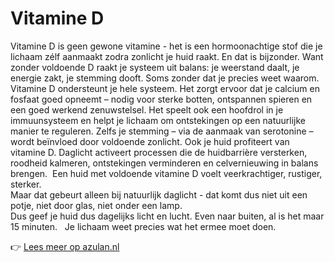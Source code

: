 # Vitamine D

Vitamine D is geen gewone vitamine - het is een hormoonachtige stof die je lichaam zélf aanmaakt zodra zonlicht je huid raakt. En dat is bijzonder. Want zonder voldoende D raakt je systeem uit balans: je weerstand daalt, je energie zakt, je stemming dooft. Soms zonder dat je precies weet waarom.
<br>
Vitamine D ondersteunt je hele systeem. Het zorgt ervoor dat je calcium en fosfaat goed opneemt – nodig voor sterke botten, ontspannen spieren en een goed werkend zenuwstelsel. Het speelt ook een hoofdrol in je immuunsysteem en helpt je lichaam om ontstekingen op een natuurlijke manier te reguleren. Zelfs je stemming – via de aanmaak van serotonine – wordt beïnvloed door voldoende zonlicht.
Ook je huid profiteert van vitamine D. Daglicht activeert processen die de huidbarrière versterken, roodheid kalmeren, ontstekingen verminderen en celvernieuwing in balans brengen.&nbsp;
Een huid met voldoende vitamine D voelt veerkrachtiger, rustiger, sterker.
<br>
Maar dat gebeurt alleen bij natuurlijk daglicht - dat komt dus niet uit een potje, niet door glas, niet onder een lamp.
<br>
Dus geef je huid dus dagelijks licht en lucht. Even naar buiten, al is het maar 15 minuten. &nbsp;
Je lichaam weet precies wat het ermee moet doen.

👉 [Lees meer op azulan.nl](https://azulan.nl/atlas/vitamine-d)